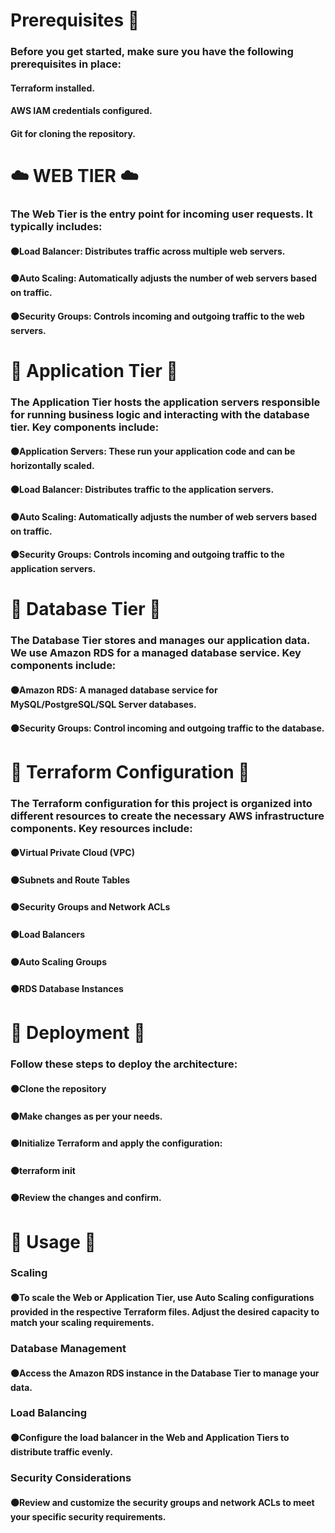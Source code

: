 # Prerequisites 🚨

### Before you get started, make sure you have the following prerequisites in place:

####    Terraform installed.
####    AWS IAM credentials configured.
####    Git for cloning the repository. <br/>

# ☁️ WEB TIER ☁️
### The Web Tier is the entry point for incoming user requests. It typically includes:

####   ⚫Load Balancer: Distributes traffic across multiple web servers.
####   ⚫Auto Scaling: Automatically adjusts the number of web servers based on traffic.
####   ⚫Security Groups: Controls incoming and outgoing traffic to the web servers.

# 🚀 Application Tier 🚀

### The Application Tier hosts the application servers responsible for running business logic and interacting with the database tier. Key components include:

####   ⚫Application Servers: These run your application code and can be horizontally scaled.
####   ⚫Load Balancer: Distributes traffic to the application servers.
####   ⚫Auto Scaling: Automatically adjusts the number of web servers based on traffic.
####   ⚫Security Groups: Controls incoming and outgoing traffic to the application servers.

# 💾 Database Tier 💾

### The Database Tier stores and manages our application data. We use Amazon RDS for a managed database service. Key components include:

####   ⚫Amazon RDS: A managed database service for MySQL/PostgreSQL/SQL Server databases.
####   ⚫Security Groups: Control incoming and outgoing traffic to the database.

# 🔧 Terraform Configuration 🔧

### The Terraform configuration for this project is organized into different resources to create the necessary AWS infrastructure components. Key resources include:

####   ⚫Virtual Private Cloud (VPC)
####   ⚫Subnets and Route Tables
####   ⚫Security Groups and Network ACLs
####   ⚫Load Balancers
####   ⚫Auto Scaling Groups
####   ⚫RDS Database Instances

# 🚀 Deployment 🚀

### Follow these steps to deploy the architecture:

####   ⚫Clone the repository

####   ⚫Make changes as per your needs.

####   ⚫Initialize Terraform and apply the configuration:

####   ⚫terraform init

####   ⚫Review the changes and confirm.

# 💼 Usage 💼

### Scaling

####   ⚫To scale the Web or Application Tier, use Auto Scaling configurations provided in the respective Terraform files. Adjust the desired capacity to match your scaling requirements.

### Database Management

####   ⚫Access the Amazon RDS instance in the Database Tier to manage your data.

### Load Balancing

####   ⚫Configure the load balancer in the Web and Application Tiers to distribute traffic evenly.

### Security Considerations

####   ⚫Review and customize the security groups and network ACLs to meet your specific security requirements.
